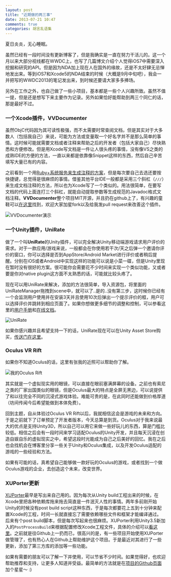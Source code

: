 ```yaml
---
layout: post
title: "近期做的两三事"
date: 2013-07-21 10:47
comments: true
categories: 胡言乱语集
---
```


夏日炎炎，无心睡眠。

虽然已经有一段时间没有更新博客了，但是我确实是一直在努力干活儿的。这一个月以来大部分视线都在WWDC上，也写了几篇博文介绍个人觉得iOS7中需要深入挖掘和研究的API。但是因为NDA加上现在人在国外的缘故，还是不太好肆无忌惮地发出来。等到iOS7和Xcode5的NDA结束的时候（大概是9月中旬吧），我会一并把写的WWDC2013的笔记发出来，到时候还要请大家多多捧场。

另外在工作之外，也自己做了一些小项目，基本都是一些个人兴趣所致。虽然不值一提，但是还是想写下来主要作为记录。另外如果恰好能帮助到两三个同仁的话，那是最好不过。

### 一个Xcode插件，VVDocumenter

虽然ObjC代码因为其可读性极强，而不太需要时常查阅文档，但是其实对于大多数人（包括我自己）来说，可能为方法或变量取一个好名字并不是那么简单的事情。这时候可能就需要文档或者注释来帮助之后的开发者（包括大家自己）尽快熟悉和方便修改。但是用Xcode写文档是一件让人很头疼的事情，没有像VS之类的成熟IDE的方便的方法，一直以来都是依靠像Snippet这样的东西，然后自己辛苦填写大量已有的内容。


之前看到一个用[Ruby+系统服务来生成注释的方案](http://blog.chukong-inc.com/index.php/2012/05/16/xcode4_fast_doxygen/)，但是每次要自己去选还要按快捷键，总觉得是很麻烦的事情。借鉴其他平台IDE一般都是采用三个斜杠（`///`）来生成文档注释的方法，所以也为Xcode写了一个类似的。用法很简单，在要写文档的代码上面连打三个斜杠，就能自动提取参数等生成规范的Javadoc格式文档注释。**VVDocumenter**整个项目MIT开源，并且扔在github上了，有兴趣的童鞋可以[在这里](https://github.com/onevcat/VVDocumenter-Xcode)找到，欢迎大家加星fork以及给我发pull request来改善这个插件。

![VVDocumenter演示](https://raw.github.com/onevcat/VVDocumenter-Xcode/master/ScreenShot.gif)

### 一个Unity插件，UniRate

做了一个叫**UniRate**的Unity插件，可以完全解决Unity移动端游戏请求用户评价的需求。对于一款应用/游戏来说，一般都会在你使用若干次/天之后弹一个邀请你评价的窗口，你可以选择是否到AppStore/Android Market进行评价或者稍后提醒。分别在iOS或者Android中实现这样的功能可以说是小菜一碟，但是Unity里现在暂时没有很好的方案。很可能你会需要花不少时间来实现一个类似功能，又或者要是你对native plugin这方面不太熟悉的话，可能就比较头疼了。

现在可以用UniRate来解决，添加的方法很简单，导入资源包，将里面的UniRateManager拖拽到scene中，就可以了..是的..没有第三步，这时候你已经有一个会监测用户使用并在安装3天并且使用10次后弹出一个提示评价的框，用户可以选择评价并跳转到相应页面了。如果你想做更多细节的调整和控制，可以参看这里的[用户手册](https://github.com/onevcat/UniRate/wiki/UniRate-Manual)和[在线文档](http://unirate.onevcat.com/reference/class_uni_rate.html)。

![UniRate](http://img.onevcat.com/2013/UniRate.jpg)

如果你感兴趣并且希望支持一下的话，UniRate现在可以在Unity Asset Store购买，[传送门在这里](https://www.assetstore.unity3d.com/#/content/10116)。

### Oculus VR Rift

如果你不知道Oculus的话，这里有张我的近照可以帮助你了解。

![我的Oculus Rift](http://img.onevcat.com/2013/oculus-me.png)

其实就是一个虚拟现实用的眼镜，可以直接在眼前塞满屏幕的设备。之前也有索尼之类的厂家出国类似的眼镜，但是Oculus最大的特点是全屏无黑边，可以说提供了和以往完全不同的沉浸式游戏体验。难能可贵的是，在此同时还能做到价格厚道（坊间传闻今后希望能做到本体免费）。

回到主题，自从体验过Oculus VR Rift以后，我就相信这会是游戏的未来和方向。于是之前就下了订单预定了开发者版本，今天总算是到货。Oculus对于我来说最大的优点是支持Unity3D，所以自己可以用它来做一些好玩儿的东西，算是门槛比较低。相信之后会有一段时间来学习适配Oculus的Unity开发，并且每天沉浸在创造自娱自乐的虚拟现实之中，希望这段时光能成为自己之后美好的回忆。我在之后也会找机会在博客里分享一些关于Unity和Oculus集成，以及开发Oculus适配的游戏的一些经验和方法。

如果有可能的话，真希望自己能够做一款好玩的Oculus的游戏，或者找到一个做Oculus游戏的企业，去创造这个未来，改变世界。

### XUPorter更新

[XUPorter](https://github.com/onevcat/XUPorter)最早是写出来自己用的。因为每次从Unity build工程出来的时候，在Xcode里把各种依赖库拖来拖去简直是一件泯灭人性的事情。两年多前刚开始Unity的时候没有post build script这种东西，于是每次都要花上五到十分钟来配置Xcode的工程，时间一长就直接忘了需要依赖哪些文件和框架才能编译通过。后来有个post build脚本，但是每次写起来也很麻烦。XUPorter利用Unity3.5新加入的`PostProcessBuild`来根据配置修改Xcode工程文件，具体的介绍可以[看这里](http://onevcat.com/2012/12/xuporter/)。之前就是往Github上一扔而已，很高兴的是，有一些项目开始使用XUPorter做管理了，也有热心人在Github上帮助维护这个项目。于是最近对其进行了一些更新，添加了第三方库的添加等一些功能。

如果有需要的朋友可以了解一下并使用，可以节省不少时间。如果觉得好，也欢迎帮助推荐和支持，让更多人知道并受益。最简单的方法就是在[项目的Github页面](https://github.com/onevcat/XUPorter)加个星星～ :)

